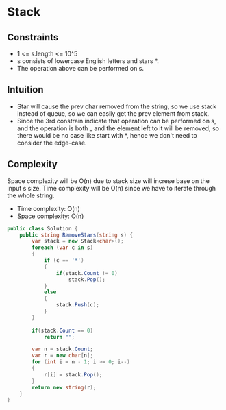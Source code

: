 # Stack

## Constraints

- 1 <= s.length <= 10^5
- s consists of lowercase English letters and stars \*.
- The operation above can be performed on s.

## Intuition

- Star will cause the prev char removed from the string, so we use stack instead of queue, so we can easily get the prev element from stack.
- Since the 3rd constrain indicate that operation can be performed on s, and the operation is both _ and the element left to it will be removed, so there would be no case like start with *, hence we don't need to consider the edge-case.

## Complexity
Space complexity will be O(n) due to stack size will increse base on the input s size.
Time complexity will be O(n) since we have to iterate through the whole string.

- Time complexity: O(n)
- Space complexity: O(n)

```csharp
public class Solution {
    public string RemoveStars(string s) {
        var stack = new Stack<char>();
        foreach (var c in s)
        {
            if (c == '*')
            {
                if(stack.Count != 0)
                    stack.Pop();
            }
            else
            {
                stack.Push(c);
            }
        }
        
        if(stack.Count == 0)
            return "";

        var n = stack.Count;
        var r = new char[n];
        for (int i = n - 1; i >= 0; i--) 
        {
            r[i] = stack.Pop();
        }
        return new string(r);
    }
}
```
